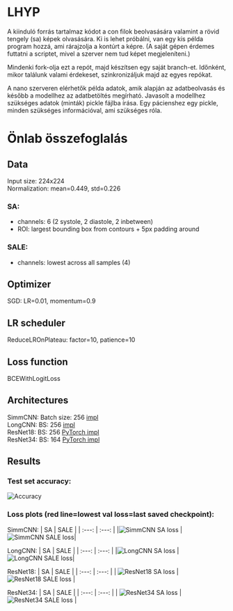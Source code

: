 # LHYP

A kiinduló forrás tartalmaz kódot a con filok beolvasására valamint a rövid tengely (sa) képek olvasására. Ki is lehet próbálni, van egy kis példa program hozzá, ami rárajzolja a kontúrt a képre. (A saját gépen érdemes futtatni a scriptet, mivel a szerver nem tud képet megjeleníteni.)

Mindenki fork-olja ezt a repót, majd készítsen egy saját branch-et. Időnként, mikor találunk valami érdekeset, szinkronizáljuk majd az egyes repókat.

A nano szerveren elérhetők példa adatok, amik alapján az adatbeolvasás és később a modellhez az adatbetöltés megírható. Javasolt a modellhez szükséges adatok (minták) pickle fájlba írása. Egy pácienshez egy pickle, minden szükséges információval, ami szükséges róla.

# Önlab összefoglalás

## Data

Input size: 224x224<br>
Normalization: mean=0.449, std=0.226

### SA:

- channels: 6 (2 systole, 2 diastole, 2 inbetween)
- ROI: largest bounding box from contours + 5px padding around

### SALE:

- channels: lowest across all samples (4)

## Optimizer

SGD: LR=0.01, momentum=0.9

## LR scheduler

ReduceLROnPlateau: factor=10, patience=10

## Loss function

BCEWithLogitLoss

## Architectures

SimmCNN: Batch size: 256 [impl]()<br>
LongCNN: BS: 256 [impl]()<br>
ResNet18: BS: 256 [PyTorch impl](https://github.com/pytorch/vision/blob/master/torchvision/models/resnet.py)<br>
ResNet34: BS: 164 [PyTorch impl](https://github.com/pytorch/vision/blob/master/torchvision/models/resnet.py)

## Results

### Test set accuracy:

![Accuracy](ml\statistics\test_results.png)

### Loss plots (red line=lowest val loss=last saved checkpoint):

SimmCNN:
| SA | SALE |
| :---: | :---: |
|![SimmCNN SA loss](ml\statistics\loss\SimmCNN_bs256_lr0.01_sa_loss.png) | ![SimmCNN SALE loss](ml\statistics\loss\SimmCNN_bs256_lr0.01_sa_loss.png)|

LongCNN:
| SA | SALE |
| :---: | :---: |
|![LongCNN SA loss](ml\statistics\loss\LongCNN_bs256_lr0.01_sa_loss.png) | ![LongCNN SALE loss](ml\statistics\loss\LongCNN_bs256_lr0.01_sa_loss.png)|

ResNet18:
| SA | SALE |
| :---: | :---: |
| ![ResNet18 SA loss](ml\statistics\loss\ResNet18_bs256_lr0.01_sa_loss.png) | ![ResNet18 SALE loss](ml\statistics\loss\ResNet18_bs256_lr0.01_sa_loss.png) |

ResNet34:
| SA | SALE |
| :---: | :---: |
| ![ResNet34 SA loss](ml\statistics\loss\ResNet34_bs164_lr0.01_sa_loss.png) | ![ResNet34 SALE loss](ml\statistics\loss\ResNet34_bs164_lr0.01_sa_loss.png) |
